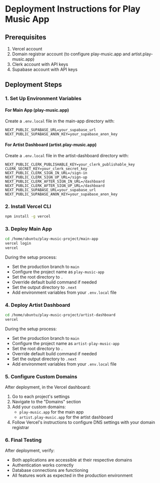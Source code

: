 # Deployment Instructions for Play Music App

## Prerequisites
1. Vercel account
2. Domain registrar account (to configure play-music.app and artist.play-music.app)
3. Clerk account with API keys
4. Supabase account with API keys

## Deployment Steps

### 1. Set Up Environment Variables

#### For Main App (play-music.app)
Create a `.env.local` file in the main-app directory with:
```
NEXT_PUBLIC_SUPABASE_URL=your_supabase_url
NEXT_PUBLIC_SUPABASE_ANON_KEY=your_supabase_anon_key
```

#### For Artist Dashboard (artist.play-music.app)
Create a `.env.local` file in the artist-dashboard directory with:
```
NEXT_PUBLIC_CLERK_PUBLISHABLE_KEY=your_clerk_publishable_key
CLERK_SECRET_KEY=your_clerk_secret_key
NEXT_PUBLIC_CLERK_SIGN_IN_URL=/sign-in
NEXT_PUBLIC_CLERK_SIGN_UP_URL=/sign-up
NEXT_PUBLIC_CLERK_AFTER_SIGN_IN_URL=/dashboard
NEXT_PUBLIC_CLERK_AFTER_SIGN_UP_URL=/dashboard
NEXT_PUBLIC_SUPABASE_URL=your_supabase_url
NEXT_PUBLIC_SUPABASE_ANON_KEY=your_supabase_anon_key
```

### 2. Install Vercel CLI
```bash
npm install -g vercel
```

### 3. Deploy Main App
```bash
cd /home/ubuntu/play-music-project/main-app
vercel login
vercel
```
During the setup process:
- Set the production branch to `main`
- Configure the project name as `play-music-app`
- Set the root directory to `.`
- Override default build command if needed
- Set the output directory to `.next`
- Add environment variables from your `.env.local` file

### 4. Deploy Artist Dashboard
```bash
cd /home/ubuntu/play-music-project/artist-dashboard
vercel
```
During the setup process:
- Set the production branch to `main`
- Configure the project name as `artist-play-music-app`
- Set the root directory to `.`
- Override default build command if needed
- Set the output directory to `.next`
- Add environment variables from your `.env.local` file

### 5. Configure Custom Domains
After deployment, in the Vercel dashboard:
1. Go to each project's settings
2. Navigate to the "Domains" section
3. Add your custom domains:
   - `play-music.app` for the main app
   - `artist.play-music.app` for the artist dashboard
4. Follow Vercel's instructions to configure DNS settings with your domain registrar

### 6. Final Testing
After deployment, verify:
- Both applications are accessible at their respective domains
- Authentication works correctly
- Database connections are functioning
- All features work as expected in the production environment
